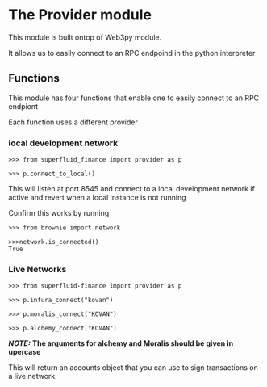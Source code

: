 # The Provider module

This module is built ontop of Web3py module.

It allows us to easily connect to an RPC endpoind in the python interpreter

## Functions

This module has four functions that enable one to easily connect to an RPC endpiont

Each function uses a different provider

### local development network

```
>>> from superfluid_finance import provider as p
```
```
>>> p.connect_to_local()
```
This will listen at port 8545 and connect to a local development network if active and revert when a local instance is not running

Confirm this works by running
```
>>> from brownie import network
```
```
>>>network.is_connected()
True
```

### Live Networks

```
>>> from superfluid-finance import provider as p
```
```
>>> p.infura_connect("kovan")
```
```
>>> p.moralis_connect("KOVAN")
```
```
>>> p.alchemy_connect("KOVAN")
```

***NOTE:*** **The arguments for alchemy and Moralis should be given in upercase**

This will return an accounts object that you can use to sign transactions on a live network.